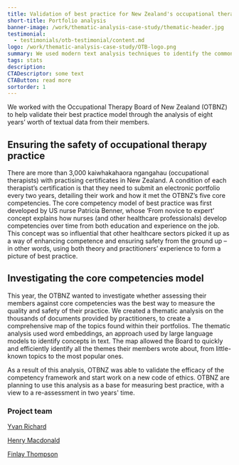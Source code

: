 ```yaml
---
title: Validation of best practice for New Zealand's occupational therapists
short-title: Portfolio analysis
banner-image: /work/thematic-analysis-case-study/thematic-header.jpg
testimonial:
  - testimonials/otb-testimonial/content.md
logo: /work/thematic-analysis-case-study/OTB-logo.png
summary: We used modern text analysis techniques to identify the common themes in the portfolios of occupational therapists
tags: stats
description:
CTADescriptor: some text
CTAButton: read more
sortorder: 1
---
```


We worked with the Occupational Therapy Board of New Zealand (OTBNZ) to help validate their best practice model through the analysis of eight years’ worth of textual data from their members.

<!--more-->

## Ensuring the safety of occupational therapy practice

There are more than 3,000 kaiwhakahaora ngangahau (occupational therapists) with practising certificates in New Zealand. 
A condition of each therapist’s certification is that they need to submit an electronic portfolio every two years, detailing their work and how it met the OTBNZ’s five core competencies. The core competency model of best practice was first developed by US nurse Patricia Benner, whose ‘From novice to expert’ concept explains how nurses (and other healthcare professionals) develop competencies over time from both education and experience on the job.
This concept was so influential that other healthcare sectors picked it up as a way of enhancing competence and ensuring safety from the ground up – in other words, using both theory and practitioners’ experience to form a picture of best practice.

## Investigating the core competencies model
This year, the OTBNZ wanted to investigate whether assessing their members against core competencies was the best way to measure the quality and safety of their practice. We created a thematic analysis on the thousands of documents provided by practitioners, to create a comprehensive map of the topics found within their portfolios. The thematic analysis used word embeddings, an approach used by large language models to identify concepts in text.
The map allowed the Board to quickly and efficiently identify all the themes their members wrote about, from little-known topics to the most popular ones. 

As a result of this analysis, OTBNZ was able to validate the efficacy of the competency framework and start work on a new code of ethics.
OTBNZ are planning to use this analysis as a base for measuring best practice, with a view to a re-assessment in two years' time. 

### Project team


[Yvan Richard](/people/richard-yvan.html)

[Henry Macdonald](/people/macdownald-henry.html)

[Finlay Thompson](/people/thompson-finlay.html)

